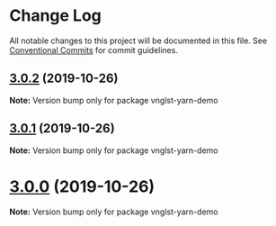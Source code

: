 # Change Log

All notable changes to this project will be documented in this file.
See [Conventional Commits](https://conventionalcommits.org) for commit guidelines.

## [3.0.2](https://github.com/vnglst/learning-yarn-workspaces/compare/vnglst-yarn-demo@3.0.1...vnglst-yarn-demo@3.0.2) (2019-10-26)

**Note:** Version bump only for package vnglst-yarn-demo





## [3.0.1](https://github.com/vnglst/learning-yarn-workspaces/compare/vnglst-yarn-demo@3.0.0...vnglst-yarn-demo@3.0.1) (2019-10-26)

**Note:** Version bump only for package vnglst-yarn-demo





# [3.0.0](https://github.com/vnglst/learning-yarn-workspaces/compare/vnglst-yarn-demo@2.2.3...vnglst-yarn-demo@3.0.0) (2019-10-26)

**Note:** Version bump only for package vnglst-yarn-demo
